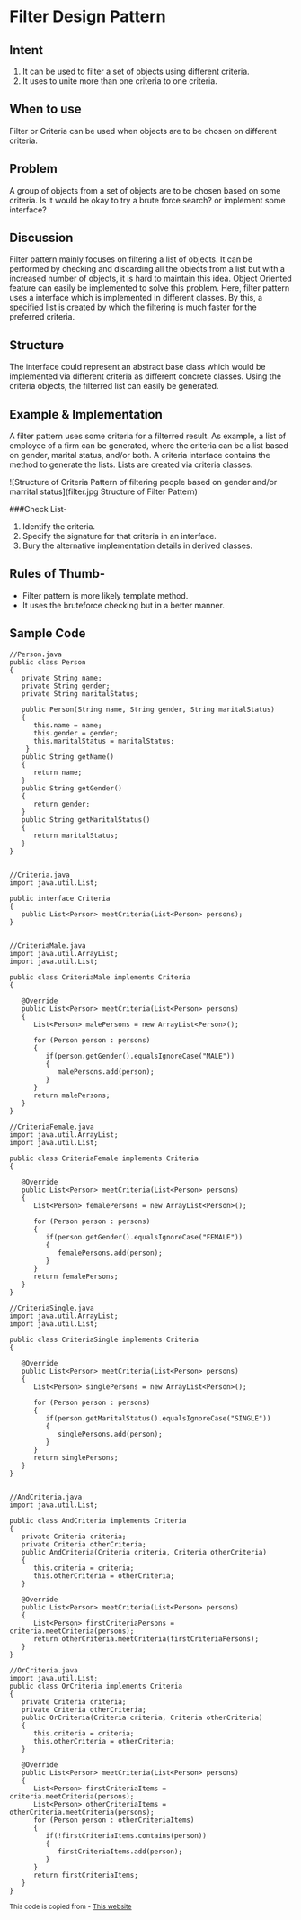 Filter Design Pattern
=
Intent
-
1. It can be used to filter a set of objects using different criteria.
2. It uses to unite more than one criteria to one criteria.

When to use
-
Filter or Criteria can be used when objects are to be chosen on different criteria.

Problem
-
A group of objects from a set of objects are to be chosen based on some criteria. Is it would be okay to try a brute force search? or implement some interface?

Discussion
-
Filter pattern mainly focuses on filtering a list of objects. It can be performed by checking and discarding all the objects from a list but with a increased number of objects, it is hard to maintain this idea. Object Oriented feature can easily be implemented to solve this problem. Here, filter pattern uses a interface which is implemented in different classes. By this, a specified list is created by which the filtering is much faster for the preferred criteria.

Structure
-
The interface could represent an abstract base class which would be implemented via different criteria as different concrete classes. Using the criteria objects, the filterred list can easily be generated.

Example & Implementation
-
A filter pattern uses some criteria for a filterred result. As example, a list of employee of a firm can be generated, where the criteria can be a list based on gender, marital status, and/or both.
A criteria interface contains the method to generate the lists. Lists are created via criteria classes.

![Structure of Criteria Pattern of filtering people based on gender and/or marrital status](filter.jpg Structure of Filter Pattern)

###Check List-
1. Identify the criteria.
2. Specify the signature for that criteria in an interface.
3. Bury the alternative implementation details in derived classes.

Rules of Thumb-
-
* Filter pattern is more likely template method.
* It uses the bruteforce checking but in a better manner.

Sample Code
-
    //Person.java
    public class Person 
    {
       private String name;
       private String gender;
       private String maritalStatus;

       public Person(String name, String gender, String maritalStatus)
       {
          this.name = name;
          this.gender = gender;
          this.maritalStatus = maritalStatus;  
        }
       public String getName() 
       {
          return name;
       }
       public String getGender() 
       {
          return gender;
       }
       public String getMaritalStatus() 
       {
          return maritalStatus;
       }    
    }


    //Criteria.java
    import java.util.List;

    public interface Criteria 
    {
       public List<Person> meetCriteria(List<Person> persons);
    }


    //CriteriaMale.java
    import java.util.ArrayList;
    import java.util.List;

    public class CriteriaMale implements Criteria 
    {

       @Override
       public List<Person> meetCriteria(List<Person> persons) 
       {
          List<Person> malePersons = new ArrayList<Person>(); 
          
          for (Person person : persons) 
          {
             if(person.getGender().equalsIgnoreCase("MALE"))
             {
                malePersons.add(person);
             }
          }
          return malePersons;
       }
    }

    //CriteriaFemale.java
    import java.util.ArrayList;
    import java.util.List;

    public class CriteriaFemale implements Criteria 
    {

       @Override
       public List<Person> meetCriteria(List<Person> persons) 
       {
          List<Person> femalePersons = new ArrayList<Person>(); 
          
          for (Person person : persons) 
          {
             if(person.getGender().equalsIgnoreCase("FEMALE"))
             {
                femalePersons.add(person);
             }
          }
          return femalePersons;
       }
    }

    //CriteriaSingle.java
    import java.util.ArrayList;
    import java.util.List;

    public class CriteriaSingle implements Criteria 
    {

       @Override
       public List<Person> meetCriteria(List<Person> persons) 
       {
          List<Person> singlePersons = new ArrayList<Person>(); 
          
          for (Person person : persons) 
          {
             if(person.getMaritalStatus().equalsIgnoreCase("SINGLE"))
             {
                singlePersons.add(person);
             }
          }
          return singlePersons;
       }
    }


    //AndCriteria.java
    import java.util.List;

    public class AndCriteria implements Criteria 
    {
       private Criteria criteria;
       private Criteria otherCriteria;
       public AndCriteria(Criteria criteria, Criteria otherCriteria) 
       {
          this.criteria = criteria;
          this.otherCriteria = otherCriteria; 
       }

       @Override
       public List<Person> meetCriteria(List<Person> persons) 
       {
          List<Person> firstCriteriaPersons = criteria.meetCriteria(persons);       
          return otherCriteria.meetCriteria(firstCriteriaPersons);
       }
    }

    //OrCriteria.java
    import java.util.List;
    public class OrCriteria implements Criteria 
    {
       private Criteria criteria;
       private Criteria otherCriteria;
       public OrCriteria(Criteria criteria, Criteria otherCriteria) 
       {
          this.criteria = criteria;
          this.otherCriteria = otherCriteria; 
       }

       @Override
       public List<Person> meetCriteria(List<Person> persons) 
       {
          List<Person> firstCriteriaItems = criteria.meetCriteria(persons);
          List<Person> otherCriteriaItems = otherCriteria.meetCriteria(persons);
          for (Person person : otherCriteriaItems) 
          {
             if(!firstCriteriaItems.contains(person))
             {
                firstCriteriaItems.add(person);
             }
          } 
          return firstCriteriaItems;
       }
    }

<sub>This code is copied from - [This website](https://www.tutorialspoint.com/design_pattern/filter_pattern.htm) </sub>
